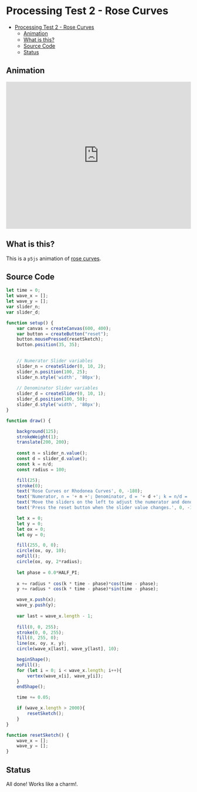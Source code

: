 # Processing Test 2 - Rose Curves

<!-- TOC -->

- [Processing Test 2 - Rose Curves](#processing-test-2---rose-curves)
  - [Animation](#animation)
  - [What is this?](#what-is-this)
  - [Source Code](#source-code)
  - [Status](#status)

<!-- /TOC -->

## Animation

<iframe src="https://editor.p5js.org/arunprasaad2711/embed/cbzzwsqj1" width="100%" height="400px" style="border:0px;"></iframe>

## What is this?
This is a ``p5js`` animation of [rose curves](https://en.wikipedia.org/wiki/Rose_(mathematics)).

## Source Code

```javascript
let time = 0;
let wave_x = [];
let wave_y = [];
var slider_n;
var slider_d;

function setup() {
    var canvas = createCanvas(600, 400);
    var button = createButton("reset");
    button.mousePressed(resetSketch);
    button.position(35, 35);

  
    // Numerator Slider variables
    slider_n = createSlider(0, 10, 2);
    slider_n.position(100, 25);
    slider_n.style('width', '80px');
  
    // Denominator Slider variables
    slider_d = createSlider(0, 10, 1);
    slider_d.position(100, 50);
    slider_d.style('width', '80px');
}

function draw() {

    background(125);
    strokeWeight(1);
    translate(200, 200);
  
    const n = slider_n.value();
    const d = slider_d.value();
    const k = n/d;
    const radius = 100;

    fill(25);
    stroke(0);
    text('Rose Curves or Rhodonea Curves', 0, -180);
    text('Numerator, n = '+ n +'; Denominator, d = '+ d +'; k = n/d = '+k, 0, -160);
    text('Move the sliders on the left to adjust the numerator and denonimator.', 0, -140);
    text('Press the reset button when the slider value changes.', 0, -120);

    let x = 0;
    let y = 0;
    let ox = 0;
    let oy = 0;

    fill(255, 0, 0);
    circle(ox, oy, 10);
    noFill();
    circle(ox, oy, 2*radius);
  
    let phase = 0.0*HALF_PI;
    
    x += radius * cos(k * time - phase)*cos(time - phase);
    y += radius * cos(k * time - phase)*sin(time - phase);

    wave_x.push(x);
    wave_y.push(y);
  
    var last = wave_x.length - 1;
    
    fill(0, 0, 255);
    stroke(0, 0, 255);
    fill(0, 255, 0);
    line(ox, oy, x, y);
    circle(wave_x[last], wave_y[last], 10);

    beginShape();
    noFill();
    for (let i = 0; i < wave_x.length; i++){
        vertex(wave_x[i], wave_y[i]);
    }
    endShape();

    time += 0.05;

    if (wave_x.length > 2000){
        resetSketch();
    }
}

function resetSketch() {
    wave_x = [];
    wave_y = [];
}
```

## Status
All done! Works like a charm!.